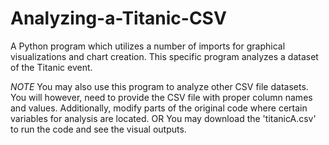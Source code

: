 # Analyzing-a-Titanic-CSV
A Python program which utilizes a number of imports for graphical visualizations and chart creation. This specific program analyzes a dataset of the Titanic event.

*NOTE* You may also use this program to analyze other CSV file datasets. You will however, need to provide the CSV file with proper column names and values. Additionally, modify parts of the original code where certain variables for analysis are located.
OR
You may download the 'titanicA.csv' to run the code and see the visual outputs.
